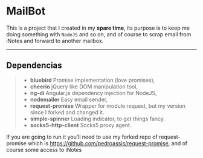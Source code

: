<h1 id="mailbot">MailBot</h1>

<p>This is a project that I created in my <strong>spare time</strong>, its purpose is to keep me doing something with <code>NodeJS</code> and so on, and of course to scrap email from iNotes and forward to another mailbox.</p>

<hr>

<h2 id="dependencias">Dependencias</h2>

<blockquote>
  <ul>
  <li><strong>bluebird</strong> Promise implementation (love promises),</li>
  <li><strong>cheerio</strong> jQuery like DOM manipulation tool,</li>
  <li><strong>ng-di</strong> Angular.js dependency injection for NodeJS,</li>
  <li><strong>nodemailer</strong> Easy email sender,</li>
  <li><strong>request-promise</strong> Wrapper for module request, but my version since I forked and changed it.</li>
  <li><strong>simple-spinner</strong> Loading indicator, to get things fancy.</li>
  <li><strong>socks5-http-client</strong> Socks5 proxy agent.</li>
  </ul>
</blockquote>

 <span class="comment label label-danger"> If you are going to run it you’ll need to use my forked repo of request-promise which is https://github.com/pedroassis/request-promise, and of course some access to iNotes </span>
